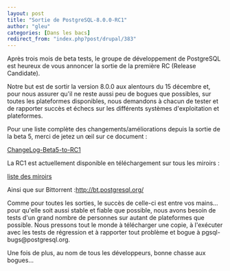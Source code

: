 ```yaml
---
layout: post
title: "Sortie de PostgreSQL-8.0.0-RC1"
author: "gleu"
categories: [Dans les bacs]
redirect_from: "index.php?post/drupal/383"
---
```



<p></p>

<!--more-->


<p>Après trois mois de beta tests, le groupe de développement de PostgreSQL est heureux de vous annoncer la sortie de la première RC (Release Candidate).</p>

<p>Notre but est de sortir la version 8.0.0 aux alentours du 15 décembre et, pour nous assurer qu'il ne reste aussi peu de bogues que possibles, sur toutes les plateformes disponibles, nous demandons à chacun de tester et de rapporter succès et échecs sur les différents systèmes d'exploitation et plateformes.</p>

<p>Pour une liste complète des changements/améliorations depuis la sortie de la beta 5, merci de jetez un œil sur ce document&nbsp;:

<a href="ftp://ftp.postgresql.org/pub/source/v8.0.0beta/ChangeLog-Beta5-to-RC1">ChangeLog-Beta5-to-RC1</a></p>

<p>La RC1 est actuellement disponible en téléchargement sur tous les miroirs&nbsp;:

<a href="http://www.postgresql.org/mirrors-ftp.html">liste des miroirs</a></p>

<p>Ainsi que sur Bittorrent&nbsp;:<a href="http://bt.postgresql.org/">http://bt.postgresql.org/</a></p>

<p>Comme pour toutes les sorties, le succès de celle-ci est entre vos mains... pour qu'elle soit aussi stable et fiable que possible, nous avons besoin de tests d'un grand nombre de personnes sur autant de plateformes que possible. Nous pressons tout le monde à télécharger une copie, à l'exécuter avec les tests de régression et à rapporter tout problème et bogue à pgsql-bugs@postgresql.org.</p>

<p>Une fois de plus, au nom de tous les développeurs, bonne chasse aux bogues...</p>